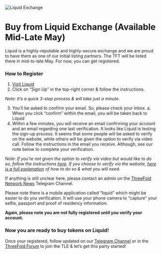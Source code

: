 ![Liquid Exchange](https://raw.githubusercontent.com/threefoldfoundation/info_tokens/master/docs/img/liquid.png)

# Buy from Liquid Exchange (Available Mid-Late May)

Liquid is a highly-reputable and highly-secure exchange and we are proud to have them as one of our initial listing partners. The TFT will be listed there in mid-to-late May. For now, you can get registered.

### How to Register
1. [Visit Liquid](https://liquid.com)
2. Click on “Sign Up” in the top-right corner & follow the instructions.

*Note: It’s a quick 3-step process & will take just a minute.*

3. You’ll be asked to confirm your email. So, please check your inbox.
  a. When you click “confirm” within the email, you will be taken back to Liquid
4. Within a few minutes, you will receive an email confirming your account and an email regarding one last verification. It looks like Liquid is testing the sign-up process. It seems that some people will be asked to verify on the website, while others will be given the option to verify via video call. Follow the instructions in the email you receive. Although, see our note below to complete your verification.

*Note: If you’re not given the option to verify via video but would like to do so, follow the instructions [here](https://help.liquid.com/en/articles/3104816-video-call-kyc-verification). If you choose to verify via the website, [here is a full explanation](https://help.liquid.com/en/articles/2273305-how-do-i-verify-kyc-my-liquid-account) of how to do so & what you will need.*

If anything is still unclear here, please contact an admin on the [ThreeFold Network News](https://t.me/threefoldnetwork) Telegram Channel.

Please note there is a mobile application called “liquid” which might be easier to do you verification. It will  use your phone camera to “capture” your selfie, passport and proof of residency information.

**Again, please note you are not fully registered until you verify your account.**

### Now you are ready to buy tokens on Liquid!

Once your registered, follow updated on our [Telegram Channel](https://t.me/threefoldnetwork) or in the [ThreeFold Forum](https://forum.threefold.io) to join the TLE & let’s get this party started!